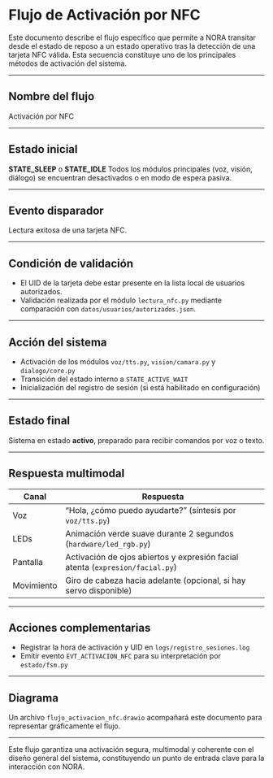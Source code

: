 # Flujo de Activación por NFC

Este documento describe el flujo específico que permite a NORA transitar desde el estado de reposo a un estado operativo tras la detección de una tarjeta NFC válida. Esta secuencia constituye uno de los principales métodos de activación del sistema.

---

## Nombre del flujo

Activación por NFC

---

## Estado inicial

**STATE\_SLEEP** o **STATE\_IDLE**
Todos los módulos principales (voz, visión, diálogo) se encuentran desactivados o en modo de espera pasiva.

---

## Evento disparador

Lectura exitosa de una tarjeta NFC.

---

## Condición de validación

* El UID de la tarjeta debe estar presente en la lista local de usuarios autorizados.
* Validación realizada por el módulo `lectura_nfc.py` mediante comparación con `datos/usuarios/autorizados.json`.

---

## Acción del sistema

* Activación de los módulos `voz/tts.py`, `vision/camara.py` y `dialogo/core.py`
* Transición del estado interno a `STATE_ACTIVE_WAIT`
* Inicialización del registro de sesión (si está habilitado en configuración)

---

## Estado final

Sistema en estado **activo**, preparado para recibir comandos por voz o texto.

---

## Respuesta multimodal

| Canal      | Respuesta                                                                     |
| ---------- | ----------------------------------------------------------------------------- |
| Voz        | “Hola, ¿cómo puedo ayudarte?” (síntesis por `voz/tts.py`)                     |
| LEDs       | Animación verde suave durante 2 segundos (`hardware/led_rgb.py`)              |
| Pantalla   | Activación de ojos abiertos y expresión facial atenta (`expresion/facial.py`) |
| Movimiento | Giro de cabeza hacia adelante (opcional, si hay servo disponible)             |

---

## Acciones complementarias

* Registrar la hora de activación y UID en `logs/registro_sesiones.log`
* Emitir evento `EVT_ACTIVACION_NFC` para su interpretación por `estado/fsm.py`

---

## Diagrama

Un archivo `flujo_activacion_nfc.drawio` acompañará este documento para representar gráficamente el flujo.

---

Este flujo garantiza una activación segura, multimodal y coherente con el diseño general del sistema, constituyendo un punto de entrada clave para la interacción con NORA.

